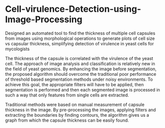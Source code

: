 # Cell-virulence-Detection-using-Image-Processing
Designed an automated tool to find the thickness of multiple cell capsules from images using morphological operations to generate plots of cell size vs capsular thickness, simplifying detection of virulence in yeast cells for mycologists

The thickness of the capsule is correlated with the virulence of the yeast cell. The approach of image analysis and classification is relatively new in the field of yeast genomics. By enhancing the image before segmentation, the proposed algorithm should overcome the traditional poor performance of threshold based segmentation methods under noisy environments. To achieve this goal, the appropriate filters will have to be applied, then segmentation is performed and then each segmented image is processed in such a way that only features from single cells are extracted.

Traditional methods were based on manual measurement of capsule thickness in the image. By pre-processing the images, applying filters and extracting the boundaries by finding contours, the algorithm gives us a graph from which the capsule thickness can be easily found.
